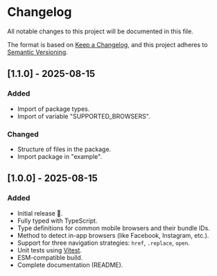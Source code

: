 # Changelog

All notable changes to this project will be documented in this file.

The format is based on [Keep a Changelog](https://keepachangelog.com/en/1.1.0/),
and this project adheres to [Semantic Versioning](https://semver.org/spec/v2.0.0.html).

## [1.1.0] - 2025-08-15

### Added
- Import of package types.
- Import of variable "SUPPORTED_BROWSERS".

### Changed
- Structure of files in the package.
- Import package in "example".

## [1.0.0] - 2025-08-15

### Added
- Initial release 🎉.
- Fully typed with TypeScript.
- Type definitions for common mobile browsers and their bundle IDs.
- Method to detect in-app browsers (like Facebook, Instagram, etc.).
- Support for three navigation strategies: `href`, `.replace`, `open`.
- Unit tests using [Vitest](https://vitest.dev).
- ESM-compatible build.
- Complete documentation (README).